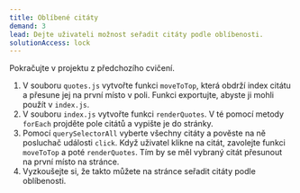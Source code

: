 ```yaml
---
title: Oblíbené citáty
demand: 3
lead: Dejte uživateli možnost seřadit citáty podle oblíbenosti.
solutionAccess: lock
---
```


Pokračujte v projektu z předchozího cvičení.

1. V souboru `quotes.js` vytvořte funkci `moveToTop`, která obdrží index citátu a přesune jej na první místo v poli. Funkci exportujte, abyste ji mohli použít v `index.js`.
1. V souboru `index.js` vytvořte funkci `renderQuotes`. V té pomocí metody `forEach` projděte pole citátů a vypište je do stránky.
1. Pomocí `querySelectorAll` vyberte všechny citáty a pověste na ně posluchač události `click`. Když uživatel klikne na citát, zavolejte funkci `moveToTop` a poté `renderQuotes`. Tím by se měl vybraný citát přesunout na první místo na stránce.
1. Vyzkoušejte si, že takto můžete na stránce seřadit citáty podle oblíbenosti.
